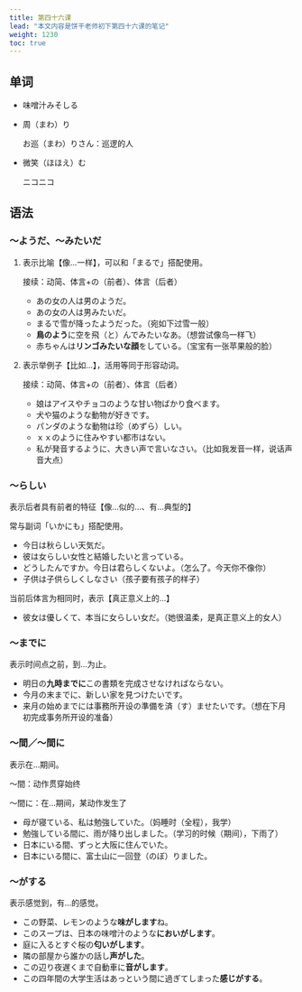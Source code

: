 ```yaml
---
title: 第四十六课
lead: "本文内容是饼干老师初下第四十六课的笔记"
weight: 1230
toc: true
---
```


## 单词

- 味噌汁みそしる

- 周（まわ）り

  お巡（まわ）りさん：巡逻的人

- 微笑（ほほえ）む

  ニコニコ

## 语法

### ～ようだ、～みたいだ

1. 表示比喻【像...一样】，可以和「まるで」搭配使用。

    接续：动简、体言+の（前者）、体言（后者）

    - あの女の人は男のようだ。
    - あの女の人は男みたいだ。
    - まるで雪が降ったようだった。（宛如下过雪一般）
    - **鳥のよう**に空を飛（と）んでみたいなあ。（想尝试像鸟一样飞）
    - 赤ちゃんは**リンゴみたいな顔**をしている。（宝宝有一张苹果般的脸）

2. 表示举例子【比如...】，活用等同于形容动词。

   接续：动简、体言+の（前者）、体言（后者）

   - 娘はアイスやチョコのような甘い物ばかり食べます。
   - 犬や猫のような動物が好きです。
   - パンダのような動物は珍（めずら）しい。
   - ｘｘのように住みやすい都市はない。
   - 私が発音するように、大きい声で言いなさい。（比如我发音一样，说话声音大点）

### ～らしい

表示后者具有前者的特征【像...似的...、有...典型的】

常与副词「いかにも」搭配使用。

- 今日は秋らしい天気だ。
- 彼は女らしい女性と結婚したいと言っている。
- どうしたんですか。今日は君らしくないよ。（怎么了。今天你不像你）
- 子供は子供らしくしなさい（孩子要有孩子的样子）

当前后体言为相同时，表示【真正意义上的...】

- 彼女は優しくて、本当に女らしい女だ。（她很温柔，是真正意义上的女人）

### ～までに

表示时间点之前，到...为止。

- 明日の**九時までに**この書類を完成させなければならない。
- 今月の末までに、新しい家を見つけたいです。
- 来月の始めまでには事務所开设の準備を済（す）ませたいです。（想在下月初完成事务所开设的准备）

### ～間／～間に

表示在...期间。

～間：动作贯穿始终

～間に：在...期间，某动作发生了

- 母が寝ている、私は勉強していた。（妈睡时（全程），我学）
- 勉強している間に、雨が降り出しました。（学习的时候（期间），下雨了）
- 日本にいる間、ずっと大阪に住んでいた。
- 日本にいる間に、富士山に一回登（のぼ）りました。

### ～がする

表示感觉到，有...的感觉。

- この野菜、レモンのような**味がします**ね。
- このスープは、日本の味噌汁のような**においがします**。
- 庭に入るとすぐ桜の**匂いがします**。
- 隣の部屋から誰かの話し**声がした**。
- この辺り夜遅くまで自動車に**音がします**。
- この四年間の大学生活はあっという間に過ぎてしまった**感じがする**。

